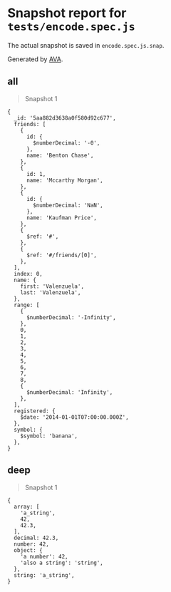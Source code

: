 # Snapshot report for `tests/encode.spec.js`

The actual snapshot is saved in `encode.spec.js.snap`.

Generated by [AVA](https://ava.li).

## all

> Snapshot 1

    {
      _id: '5aa882d3638a0f580d92c677',
      friends: [
        {
          id: {
            $numberDecimal: '-0',
          },
          name: 'Benton Chase',
        },
        {
          id: 1,
          name: 'Mccarthy Morgan',
        },
        {
          id: {
            $numberDecimal: 'NaN',
          },
          name: 'Kaufman Price',
        },
        {
          $ref: '#',
        },
        {
          $ref: '#/friends/[0]',
        },
      ],
      index: 0,
      name: {
        first: 'Valenzuela',
        last: 'Valenzuela',
      },
      range: [
        {
          $numberDecimal: '-Infinity',
        },
        0,
        1,
        2,
        3,
        4,
        5,
        6,
        7,
        8,
        {
          $numberDecimal: 'Infinity',
        },
      ],
      registered: {
        $date: '2014-01-01T07:00:00.000Z',
      },
      symbol: {
        $symbol: 'banana',
      },
    }

## deep

> Snapshot 1

    {
      array: [
        'a_string',
        42,
        42.3,
      ],
      decimal: 42.3,
      number: 42,
      object: {
        'a number': 42,
        'also a string': 'string',
      },
      string: 'a_string',
    }
